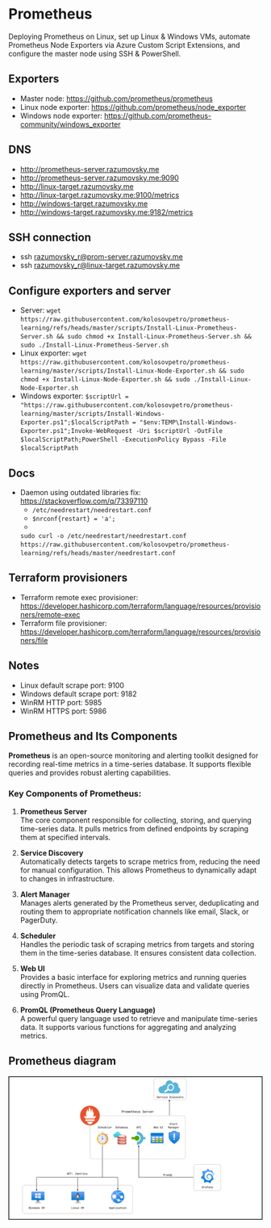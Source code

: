 # Prometheus

Deploying Prometheus on Linux, set up Linux & Windows VMs, automate Prometheus Node Exporters via Azure Custom Script
Extensions, and configure the master node using SSH & PowerShell.

## Exporters

- Master node: https://github.com/prometheus/prometheus
- Linux node exporter: https://github.com/prometheus/node_exporter
- Windows node exporter: https://github.com/prometheus-community/windows_exporter

## DNS

- http://prometheus-server.razumovsky.me
- http://prometheus-server.razumovsky.me:9090
- http://linux-target.razumovsky.me
- http://linux-target.razumovsky.me:9100/metrics
- http://windows-target.razumovsky.me
- http://windows-target.razumovsky.me:9182/metrics

## SSH connection

- ssh razumovsky_r@prom-server.razumovsky.me
- ssh razumovsky_r@linux-target.razumovsky.me

## Configure exporters and server

- Server:
  `wget https://raw.githubusercontent.com/kolosovpetro/prometheus-learning/refs/heads/master/scripts/Install-Linux-Prometheus-Server.sh && sudo chmod +x Install-Linux-Prometheus-Server.sh && sudo ./Install-Linux-Prometheus-Server.sh`
- Linux exporter:
  `wget https://raw.githubusercontent.com/kolosovpetro/prometheus-learning/master/scripts/Install-Linux-Node-Exporter.sh && sudo chmod +x Install-Linux-Node-Exporter.sh && sudo ./Install-Linux-Node-Exporter.sh`
- Windows exporter:
  `$scriptUrl = "https://raw.githubusercontent.com/kolosovpetro/prometheus-learning/master/scripts/Install-Windows-Exporter.ps1";$localScriptPath = "$env:TEMP\Install-Windows-Exporter.ps1";Invoke-WebRequest -Uri $scriptUrl -OutFile $localScriptPath;PowerShell -ExecutionPolicy Bypass -File $localScriptPath`

## Docs

- Daemon using outdated libraries fix: https://stackoverflow.com/q/73397110
    - `/etc/needrestart/needrestart.conf`
    - `$nrconf{restart} = 'a';`
    -
    `sudo curl -o /etc/needrestart/needrestart.conf https://raw.githubusercontent.com/kolosovpetro/prometheus-learning/refs/heads/master/needrestart.conf`

## Terraform provisioners

- Terraform remote exec
  provisioner: https://developer.hashicorp.com/terraform/language/resources/provisioners/remote-exec
- Terraform file provisioner: https://developer.hashicorp.com/terraform/language/resources/provisioners/file

## Notes

- Linux default scrape port: 9100
- Windows default scrape port: 9182
- WinRM HTTP port: 5985
- WinRM HTTPS port: 5986

## Prometheus and Its Components

**Prometheus** is an open-source monitoring and alerting toolkit designed for recording real-time metrics in a
time-series database. It supports flexible queries and provides robust alerting capabilities.

### Key Components of Prometheus:

1. **Prometheus Server**  
   The core component responsible for collecting, storing, and querying time-series data. It pulls metrics from defined
   endpoints by scraping them at specified intervals.

2. **Service Discovery**  
   Automatically detects targets to scrape metrics from, reducing the need for manual configuration. This allows
   Prometheus to dynamically adapt to changes in infrastructure.

3. **Alert Manager**  
   Manages alerts generated by the Prometheus server, deduplicating and routing them to appropriate notification
   channels like email, Slack, or PagerDuty.

4. **Scheduler**  
   Handles the periodic task of scraping metrics from targets and storing them in the time-series database. It ensures
   consistent data collection.

5. **Web UI**  
   Provides a basic interface for exploring metrics and running queries directly in Prometheus. Users can visualize data
   and validate queries using PromQL.

6. **PromQL (Prometheus Query Language)**  
   A powerful query language used to retrieve and manipulate time-series data. It supports various functions for
   aggregating and analyzing metrics.

## Prometheus diagram

![Prometheus Architecture Diagram](./img/Prometheus_concept_diagram.png)